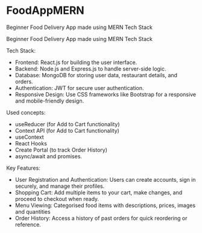 # FoodAppMERN

Beginner Food Delivery App made using MERN Tech Stack

Beginner Food Delivery App made using MERN Tech Stack

Tech Stack:

- Frontend: React.js for building the user interface.
- Backend: Node.js and Express.js to handle server-side logic.
- Database: MongoDB for storing user data, restaurant details, and orders.
- Authentication: JWT for secure user authentication.
- Responsive Design: Use CSS frameworks like Bootstrap for a responsive and mobile-friendly design.

Used concepts:

- useReducer (for Add to Cart functionality)
- Context API (for Add to Cart functionality)
- useContext
- React Hooks
- Create Portal (to track Order History)
- async/await and promises.

Key Features:

- User Registration and Authentication: Users can create accounts, sign in securely, and manage their profiles.
- Shopping Cart: Add multiple items to your cart, make changes, and proceed to checkout when ready.
- Menu Viewing: Categorised food items with descriptions, prices, images and quantities
- Order History: Access a history of past orders for quick reordering or reference.

